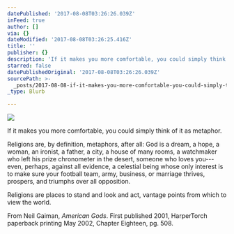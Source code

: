 ```yaml
---
datePublished: '2017-08-08T03:26:26.039Z'
inFeed: true
author: []
via: {}
dateModified: '2017-08-08T03:26:25.416Z'
title: ''
publisher: {}
description: 'If it makes you more comfortable, you could simply think of it as metaphor.'
starred: false
datePublishedOriginal: '2017-08-08T03:26:26.039Z'
sourcePath: >-
  _posts/2017-08-08-if-it-makes-you-more-comfortable-you-could-simply-think-of.md
_type: Blurb

---
```

![](https://the-grid-user-content.s3-us-west-2.amazonaws.com/a9e494a6-5af7-4a4f-80bb-a26accac31cd.jpg)

If it makes you more comfortable, you could simply think of it as metaphor.

Religions are, by definition, metaphors, after all: God is a dream, a hope, a woman, an ironist, a father, a city, a house of many rooms, a watchmaker who left his prize chronometer in the desert, someone who loves you---even, perhaps, against all evidence, a celestial being whose only interest is to make sure your football team, army, business, or marriage thrives, prospers, and triumphs over all opposition.

Religions are places to stand and look and act, vantage points from which to view the world.

From Neil Gaiman, _American Gods_. First published 2001, HarperTorch paperback printing May 2002, Chapter Eighteen, pg. 508\.